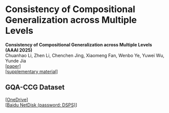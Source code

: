 # Consistency of Compositional Generalization across Multiple Levels
**Consistency of Compositional Generalization across Multiple Levels (AAAI 2025)**  
Chuanhao Li, Zhen Li, Chenchen Jing, Xiaomeng Fan, Wenbo Ye, Yuwei Wu, Yunde Jia  
[[paper]]()  
[[supplementary material]]()

## GQA-CCG Dataset
[[OneDrive]()]  
[[Baidu NetDisk (password: DSPS)]()]
